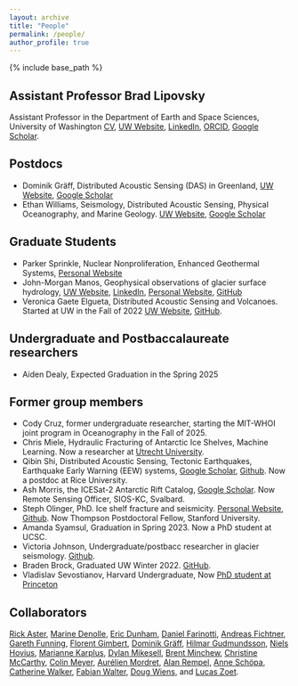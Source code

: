 ```yaml
---
layout: archive
title: "People"
permalink: /people/
author_profile: true
---
```


{% include base_path %}

## Assistant Professor Brad Lipovsky
Assistant Professor in the Department of Earth and Space Sciences, University of Washington
[CV](/files/cv.pdf), [UW Website](https://ess.washington.edu/people/brad-lipovsky), [LinkedIn](https://www.linkedin.com/in/brad-lipovsky-76a00719), [ORCID](https://orcid.org/0000-0003-4940-0745), [Google Scholar](https://scholar.google.com/citations?user=QLRsDhMAAAAJ&hl=en).

## Postdocs
- Dominik Gräff, Distributed Acoustic Sensing (DAS) in Greenland, [UW Website](https://ess.uw.edu/people/dominik-graff/), [Google Scholar](https://scholar.google.com/citations?user=pyCISyYAAAAJ&hl=en&oi=ao)
- Ethan Williams, Seismology, Distributed Acoustic Sensing, Physical Oceanography, and Marine Geology. [UW Website](https://www.ess.washington.edu/people/ethan-williams), [Google Scholar](https://scholar.google.com/citations?user=TJKGjiUAAAAJ&hl=en&oi=ao) 

## Graduate Students
- Parker Sprinkle, Nuclear Nonproliferation, Enhanced Geothermal Systems, [Personal Website](https://parkersprinkle.github.io/)
- John-Morgan Manos, Geophysical observations of glacier surface hydrology, [UW Website](https://ess.uw.edu/people/john-morgan-manos/), [LinkedIn](https://www.linkedin.com/in/john-morgan-manos-a5a5b0196/), [Personal Website](https://johnmorganmanos.github.io/), [GitHub](https://github.com/johnmorganmanos)
- Veronica Gaete Elgueta, Distributed Acoustic Sensing and Volcanoes. Started at UW in the Fall of 2022 [UW Website](https://ess.uw.edu/people/veronica-a-gaete-elgueta/), [GitHub](https://github.com/velgueta).

## Undergraduate and Postbaccalaureate researchers
- Aiden Dealy, Expected Graduation in the Spring 2025


## Former group members
- Cody Cruz, former undergraduate researcher, starting the MIT-WHOI joint program in Oceanography in the Fall of 2025.
- Chris Miele, Hydraulic Fracturing of Antarctic Ice Shelves, Machine Learning. Now a researcher at [Utrecht University](https://www.uu.nl/staff/CMBezu).
- Qibin Shi, Distributed Acoustic Sensing, Tectonic Earthquakes, Earthquake Early Warning (EEW) systems, [Google Scholar](https://scholar.google.com/citations?user=CbR34PsAAAAJ&hl=en), [Github](https://github.com/qibinshi). Now a postdoc at Rice University.
- Ash Morris, the ICESat-2 Antarctic Rift Catalog, [Google Scholar](https://scholar.google.com/citations?user=nFsBplQAAAAJ&hl=en&oi=sra). Now Remote Sensing Officer, SIOS-KC, Svalbard.
- Steph Olinger, PhD. Ice shelf fracture and seismicity.  [Personal Website](https://stepholinger.github.io/), [Github](http://github.com/stepholinger). Now Thompson Postdoctoral Fellow, Stanford University.
- Amanda Syamsul, Graduation in Spring 2023. Now a PhD student at UCSC.
- Victoria Johnson, Undergraduate/postbacc researcher in glacier seismology. [Github](https://github.com/v-johnson).
- Braden Brock, Graduated UW Winter 2022. [GitHub](https://github.com/bjbrock).
- Vladislav Sevostianov, Harvard Undergraduate, Now [PhD student at Princeton](https://torquato.princeton.edu/vladislav-sevostianov/)
  
## Collaborators 
[Rick Aster](https://sites.warnercnr.colostate.edu/aster/), [Marine Denolle](https://www.ess.washington.edu/people/profile.php?pid=denolle--marine), [Eric Dunham](https://pangea.stanford.edu/~edunham/), [Daniel Farinotti](https://vaw.ethz.ch/en/people/person-detail.MTA0Mzg2.TGlzdC8xOTYxLDE1MTczNjI1ODA=.html), [Andreas Fichtner](https://erdw.ethz.ch/en/people/profile.andreas-fichtner.html), [Gareth Funning](http://www.garethfunning.com/), [Florent Gimbert](http://pp.ige-grenoble.fr/annuaire/annuaire-osug-ige/gimbertf.htm), [Dominik Gräff](http://www.vaw.ethz.ch/en/people/person-detail.html?persid=235960), [Hilmar Gudmundsson](https://www.northumbria.ac.uk/about-us/our-staff/g/g-hilmar-gudmundsson/),  [Niels Hovius](https://www.gfz-potsdam.de/en/staff/niels-hovius/), [Marianne Karplus](https://hb2504.utep.edu/Home/Profile?username=mkarplus), [Dylan Mikesell](https://earth.boisestate.edu/people/dylanmikesell/), [Brent Minchew](https://eapsweb.mit.edu/people/minchew), [Christine McCarthy](https://www.ldeo.columbia.edu/user/mccarthy), [Colin Meyer](https://engineering.dartmouth.edu/people/faculty/colin-meyer), [Aurélien Mordret](https://sites.google.com/site/aurelienmordretswebpage/home?authuser=0), [Alan Rempel](https://pages.uoregon.edu/rempel/),  [Anne Schöpa](https://www.gfz-potsdam.de/en/staff/anne-schoepa/sec51/), [Catherine Walker](https://www.whoi.edu/profile/cwalker/), [Fabian Walter](http://www.vaw.ethz.ch/en/people/person-detail.MTI0OTY2.TGlzdC8xOTYxLDE1MTczNjI1ODA=.html), [Doug Wiens](https://eps.wustl.edu/people/douglas-wiens), and [Lucas Zoet](http://geoscience.wisc.edu/geoscience/people/faculty/lucas-zoet/).
